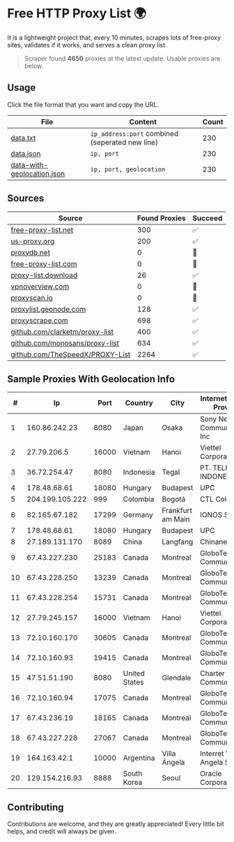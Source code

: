 
# Free HTTP Proxy List 🌍

It is a lightweight project that, every 10 minutes, scrapes lots of free-proxy sites, validates if it works, and serves a clean proxy list.


> Scraper found **4650** proxies at the latest update. Usable proxies are below.

## Usage

Click the file format that you want and copy the URL.


|File|Content|Count|
|----|-------|-----|
|[data.txt](https://raw.githubusercontent.com/themiralay/Proxy-List-World/master/data.txt)|`ip_address:port` combined (seperated new line)|230|
|[data.json](https://raw.githubusercontent.com/themiralay/Proxy-List-World/master/data.json)|`ip, port`|230|
|[data-with-geolocation.json](https://raw.githubusercontent.com/themiralay/Proxy-List-World/master/data-with-geolocation.json)|`ip, port, geolocation`|230|

## Sources

|Source|Found Proxies|Succeed|
|------|-------------|-------|
|[free-proxy-list.net](https://free-proxy-list.net)|300|✅|
|[us-proxy.org](https://www.us-proxy.org)|200|✅|
|[proxydb.net](http://proxydb.net)|0|🚫|
|[free-proxy-list.com](https://free-proxy-list.com/?page=&port=&type%5B%5D=http&type%5B%5D=https&up_time=0&search=Search)|0|🚫|
|[proxy-list.download](https://www.proxy-list.download/HTTP)|26|✅|
|[vpnoverview.com](https://vpnoverview.com/privacy/anonymous-browsing/free-proxy-servers)|0|🚫|
|[proxyscan.io](https://www.proxyscan.io)|0|🚫|
|[proxylist.geonode.com](https://proxylist.geonode.com/api/proxy-list?limit=300&page=1&sort_by=lastChecked&sort_type=desc&protocols=http,https)|128|✅|
|[proxyscrape.com](https://api.proxyscrape.com/v2/?request=displayproxies&protocol=http&timeout=10000&country=all&ssl=all&anonymity=all)|698|✅|
|[github.com/clarketm/proxy-list](https://raw.githubusercontent.com/clarketm/proxy-list/master/proxy-list-raw.txt)|400|✅|
|[github.com/monosans/proxy-list](https://raw.githubusercontent.com/monosans/proxy-list/main/proxies/http.txt)|634|✅|
|[github.com/TheSpeedX/PROXY-List](https://raw.githubusercontent.com/TheSpeedX/PROXY-List/master/http.txt)|2264|✅|


## Sample Proxies With Geolocation Info

|#|Ip|Port|Country|City|Internet Service Provider|
|-|--|----|-------|----|-------------------------|
|1|160.86.242.23|8080|Japan|Osaka|Sony Network Communications Inc|
|2|27.79.206.5|16000|Vietnam|Hanoi|Viettel Corporation|
|3|36.72.254.47|8080|Indonesia|Tegal|PT. TELKOM INDONESIA|
|4|178.48.68.61|18080|Hungary|Budapest|UPC|
|5|204.199.105.222|999|Colombia|Bogotá|CTL Colombia|
|6|82.165.67.182|17299|Germany|Frankfurt am Main|IONOS SE|
|7|178.48.68.61|18080|Hungary|Budapest|UPC|
|8|27.189.131.170|8089|China|Langfang|Chinanet|
|9|67.43.227.230|25183|Canada|Montreal|GloboTech Communications|
|10|67.43.228.250|13239|Canada|Montreal|GloboTech Communications|
|11|67.43.228.254|15731|Canada|Montreal|GloboTech Communications|
|12|27.79.245.157|16000|Vietnam|Hanoi|Viettel Corporation|
|13|72.10.160.170|30605|Canada|Montreal|GloboTech Communications|
|14|72.10.160.93|19415|Canada|Montreal|GloboTech Communications|
|15|47.51.51.190|8080|United States|Glendale|Charter Communications|
|16|72.10.160.94|17075|Canada|Montreal|GloboTech Communications|
|17|67.43.236.19|18165|Canada|Montreal|GloboTech Communications|
|18|67.43.227.228|27067|Canada|Montreal|GloboTech Communications|
|19|164.163.42.1|10000|Argentina|Villa Ángela|Interret Villa Angela SRL|
|20|129.154.216.93|8888|South Korea|Seoul|Oracle Corporation|



## Contributing

Contributions are welcome, and they are greatly appreciated! Every
little bit helps, and credit will always be given.

